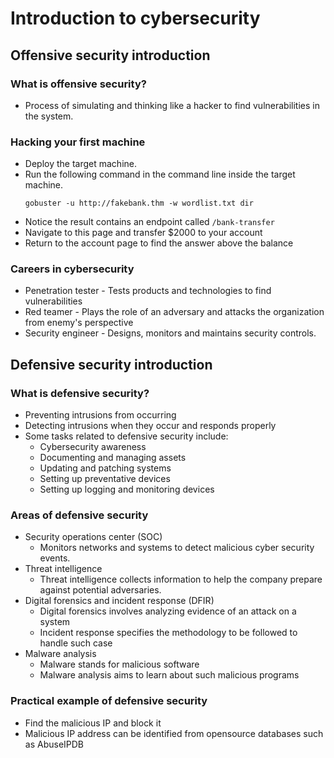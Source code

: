 # Introduction to cybersecurity

## Offensive security introduction

### What is offensive security?
- Process of simulating and thinking like a hacker to find vulnerabilities in the system.

### Hacking your first machine
- Deploy the target machine.
- Run the following command in the command line inside the target machine.
  ```
  gobuster -u http://fakebank.thm -w wordlist.txt dir
  ```
- Notice the result contains an endpoint called `/bank-transfer`
- Navigate to this page and transfer $2000 to your account
- Return to the account page to find the answer above the balance

### Careers in cybersecurity
- Penetration tester - Tests products and technologies to find vulnerabilities
- Red teamer - Plays the role of an adversary and attacks the organization from enemy's perspective
- Security engineer - Designs, monitors and maintains security controls.

## Defensive security introduction

### What is defensive security?
- Preventing intrusions from occurring
- Detecting intrusions when they occur and responds properly
- Some tasks related to defensive security include:
  - Cybersecurity awareness
  - Documenting and managing assets
  - Updating and patching systems
  - Setting up preventative devices
  - Setting up logging and monitoring devices

### Areas of defensive security
  - Security operations center (SOC)
    - Monitors networks and systems to detect malicious cyber security events. 
  - Threat intelligence
    - Threat intelligence collects information to help the company prepare against potential adversaries. 
  - Digital forensics and incident response (DFIR)
    - Digital forensics involves analyzing evidence of an attack on a system
    - Incident response specifies the methodology to be followed to handle such case 
  - Malware analysis
    - Malware stands for malicious software
    - Malware analysis aims to learn about such malicious programs

  ### Practical example of defensive security
  - Find the malicious IP and block it
  - Malicious IP address can be identified from opensource databases such as AbuseIPDB

  
